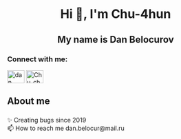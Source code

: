 <h1 align="center">Hi 👋, I'm Chu-4hun</h1>
<h2 align="center">My name is Dan Belocurov</h3>
<!-- <a href="https://www.codewars.com/users/Chu-4hun"><p align="center"> <img src="https://www.codewars.com/users/Chu-4hun/badges/large" alt="chu-4hun" /> </p></a> -->

<h3 align="left">Connect with me:</h3>
<p align="left">
<a href="https://linkedin.com/in/dan hludencov" target="blank"><img align="center" src="https://raw.githubusercontent.com/rahuldkjain/github-profile-readme-generator/master/src/images/icons/Social/linked-in-alt.svg" alt="dan hludencov" height="30" width="40" /></a>
<a href="https://discord.gg/Chu_chun#9175" target="blank"><img align="center" src="https://raw.githubusercontent.com/rahuldkjain/github-profile-readme-generator/master/src/images/icons/Social/discord.svg" alt="Chu_chun#9175" height="30" width="40" /></a>
</p>


###

<h2 align="left">About me</h2>

###

<p align="left">✨ Creating bugs since 2019<br>📫 How to reach me dan.belocur@mail.ru</p>

